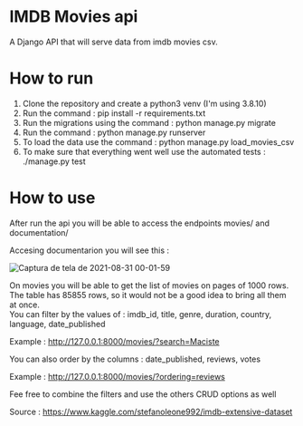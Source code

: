 # IMDB Movies api

A Django API that will serve data from imdb movies csv. 

# How to run 

1. Clone the repository and create a python3 venv (I'm using 3.8.10)  
2. Run the command : pip install -r requirements.txt
3. Run the migrations using the command :  python manage.py migrate  
4. Run the command : python manage.py runserver 
5. To load the data use the command : python manage.py load_movies_csv 
6. To make sure that everything went well use the automated tests : ./manage.py test  

# How to use 

After run the api you will be able to access the endpoints movies/ and documentation/    

Accesing documentarion you will see this : 

![Captura de tela de 2021-08-31 00-01-59](https://user-images.githubusercontent.com/7093470/131434828-12b4f4d9-7580-41cb-8241-a7604e468689.png)


On movies you will be able to get the list of movies on pages of 1000 rows. The table has 85855 rows, so it would not be a good idea to bring all them at once.    
You can filter by the values of : imdb_id, title, genre, duration, country, language, date_published    

Example : http://127.0.0.1:8000/movies/?search=Maciste 

You can also order by the columns : date_published, reviews, votes 

Example : http://127.0.0.1:8000/movies/?ordering=reviews 

Fee free to combine the filters and use the others CRUD options as well  

Source :  https://www.kaggle.com/stefanoleone992/imdb-extensive-dataset

